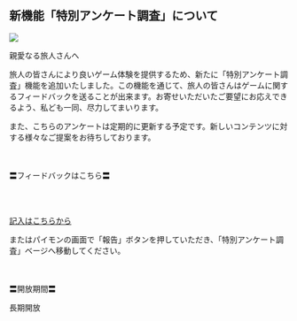 ## 新機能「特別アンケート調査」について
<img src="https://sdk.hoyoverse.com/upload/announcement/2022/02/23/984a51f7384e5c1962d29d0dc7d05db3_6527418143813696963.jpg">
<p style="white-space: pre-wrap;">親愛なる旅人さんへ</p><p style="white-space: pre-wrap;">旅人の皆さんにより良いゲーム体験を提供するため、新たに「特別アンケート調査」機能を追加いたしました。この機能を通じて、旅人の皆さんはゲームに関するフィードバックを送ることが出来ます。お寄せいただいたご要望にお応えできるよう、私ども一同、尽力してまいります。</p><p style="white-space: pre-wrap;">また、こちらのアンケートは定期的に更新する予定です。新しいコンテンツに対する様々なご提案をお待ちしております。</p><p style="white-space: pre-wrap; min-height: 1.5em;"></p><p style="white-space: pre-wrap;">〓フィードバックはこちら〓</p><p style="white-space: pre-wrap;">

[記入はこちらから](https://webstatic-sea.hoyoverse.com/csc-service-center-fe/index.html?page_id=1&sign_type=2&auth_appid=csc&authkey_ver=1&win_direction=portrait)
</p><p style="white-space: pre-wrap;">またはパイモンの画面で「報告」ボタンを押していただき、「特別アンケート調査」ベージへ移動してください。</p><p style="white-space: pre-wrap; min-height: 1.5em;"></p><p style="white-space: pre-wrap;">〓開放期間〓</p><p style="white-space: pre-wrap;">長期開放</p><p style="white-space: pre-wrap; min-height: 1.5em;"></p><p style="white-space: pre-wrap; min-height: 1.5em;"></p>
